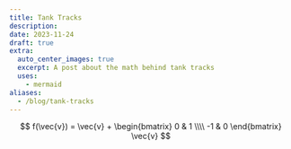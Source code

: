 ```yaml
---
title: Tank Tracks
description: 
date: 2023-11-24
draft: true
extra:
  auto_center_images: true
  excerpt: A post about the math behind tank tracks
  uses:
    - mermaid
aliases:
  - /blog/tank-tracks
---
```


$$
  f(\vec{v}) = 
    \vec{v} +
    \begin{bmatrix}
      0 & 1 \\\\
      -1 & 0
    \end{bmatrix}
    \vec{v}
$$
